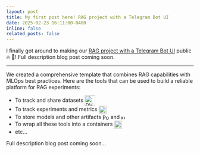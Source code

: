 ```yaml
---
layout: post
title: My first post here! RAG project with a Telegram Bot UI
date: 2025-02-23 16:11:00-0400
inline: false
related_posts: false
---
```


I finally got around to making our <a href="https://gitlab.com/1AlexKim/ai-helper">RAG project with a Telegram Bot UI</a> public :fire: :muscle:! Full description blog post coming soon.

---

We created a comprehensive template that combines RAG capabilities with MLOps best practices. Here are the tools that can be used to build a reliable platform for RAG experiments:

<ul>
    <li>To track and share datasets <img src="{{ '/assets/img/dvc_logo.png' | relative_url }}" alt="DVC" style="height: 2em; vertical-align: middle;"></li>
    <li>To track experiments and metrics <img src="{{ '/assets/img/mlflow_logo.png' | relative_url }}" alt="MLFlow" style="height: 1.5em; vertical-align: middle;"></li>
    <li>To store models and other artifacts <img src="{{ '/assets/img/postgres_logo.png' | relative_url }}" alt="Postgres" style="height: 1.25em; vertical-align: middle;"> and <img src="{{ '/assets/img/minio_logo.png' | relative_url }}" alt="Minio" style="height: 0.7em; vertical-align: middle;"></li>
    <li>To wrap all these tools into a containers <img src="{{ '/assets/img/docker_logo.png' | relative_url }}" alt="Docker" style="height: 1.5em; vertical-align: middle;"></li>
    <li>etc...</li>
</ul>

Full description blog post coming soon...
